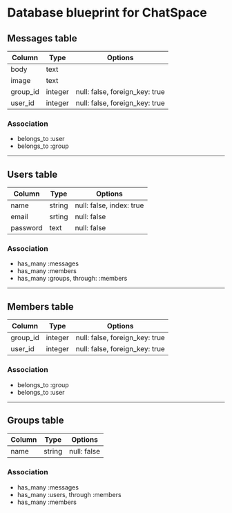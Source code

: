 # Database blueprint for ChatSpace

## Messages table

|Column|Type|Options|
|------|----|-------|
|body|text|   |
|image|text|   |
|group_id|integer|null: false, foreign_key: true|
|user_id|integer|null: false, foreign_key: true|

### Association

- belongs_to :user
- belongs_to :group

---

## Users table

|Column|Type|Options|
|------|----|-------|
|name|string|null: false, index: true|
|email|srting|null: false|
|password|text|null: false|

### Association

- has_many :messages
- has_many :members
- has_many :groups, through: :members

---

## Members table

|Column|Type|Options|
|------|----|-------|
|group_id|integer|null: false, foreign_key: true|
|user_id|integer|null: false, foreign_key: true|

### Association

- belongs_to :group
- belongs_to :user

---

## Groups table

|Column|Type|Options|
|------|----|-------|
|name|string|null: false|

### Association

- has_many :messages
- has_many :users, through :members
- has_many :members
